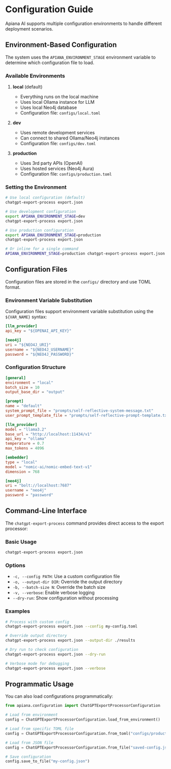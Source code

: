 # Configuration Guide

Apiana AI supports multiple configuration environments to handle different deployment scenarios.

## Environment-Based Configuration

The system uses the `APIANA_ENVIRONMENT_STAGE` environment variable to determine which configuration file to load.

### Available Environments

1. **local** (default)
   - Everything runs on the local machine
   - Uses local Ollama instance for LLM
   - Uses local Neo4j database
   - Configuration file: `configs/local.toml`

2. **dev**
   - Uses remote development services
   - Can connect to shared Ollama/Neo4j instances
   - Configuration file: `configs/dev.toml`

3. **production**
   - Uses 3rd party APIs (OpenAI)
   - Uses hosted services (Neo4j Aura)
   - Configuration file: `configs/production.toml`

### Setting the Environment

```bash
# Use local configuration (default)
chatgpt-export-process export.json

# Use development configuration
export APIANA_ENVIRONMENT_STAGE=dev
chatgpt-export-process export.json

# Use production configuration
export APIANA_ENVIRONMENT_STAGE=production
chatgpt-export-process export.json

# Or inline for a single command
APIANA_ENVIRONMENT_STAGE=production chatgpt-export-process export.json
```

## Configuration Files

Configuration files are stored in the `configs/` directory and use TOML format.

### Environment Variable Substitution

Configuration files support environment variable substitution using the `${VAR_NAME}` syntax:

```toml
[llm_provider]
api_key = "${OPENAI_API_KEY}"

[neo4j]
uri = "${NEO4J_URI}"
username = "${NEO4J_USERNAME}"
password = "${NEO4J_PASSWORD}"
```

### Configuration Structure

```toml
[general]
environment = "local"
batch_size = 10
output_base_dir = "output"

[prompt]
name = "default"
system_prompt_file = "prompts/self-reflective-system-message.txt"
user_prompt_template_file = "prompts/self-reflective-prompt-template.txt"

[llm_provider]
model = "llama3.2"
base_url = "http://localhost:11434/v1"
api_key = "ollama"
temperature = 0.7
max_tokens = 4096

[embedder]
type = "local"
model = "nomic-ai/nomic-embed-text-v1"
dimension = 768

[neo4j]
uri = "bolt://localhost:7687"
username = "neo4j"
password = "password"
```

## Command-Line Interface

The `chatgpt-export-process` command provides direct access to the export processor:

### Basic Usage

```bash
chatgpt-export-process export.json
```

### Options

- `-c, --config PATH`: Use a custom configuration file
- `-o, --output-dir DIR`: Override the output directory
- `-b, --batch-size N`: Override the batch size
- `-v, --verbose`: Enable verbose logging
- `--dry-run`: Show configuration without processing

### Examples

```bash
# Process with custom config
chatgpt-export-process export.json --config my-config.toml

# Override output directory
chatgpt-export-process export.json --output-dir ./results

# Dry run to check configuration
chatgpt-export-process export.json --dry-run

# Verbose mode for debugging
chatgpt-export-process export.json --verbose
```

## Programmatic Usage

You can also load configurations programmatically:

```python
from apiana.configuration import ChatGPTExportProcessorConfiguration

# Load from environment
config = ChatGPTExportProcessorConfiguration.load_from_environment()

# Load from specific TOML file
config = ChatGPTExportProcessorConfiguration.from_toml("configs/production.toml")

# Load from JSON file
config = ChatGPTExportProcessorConfiguration.from_file("saved-config.json")

# Save configuration
config.save_to_file("my-config.json")
```